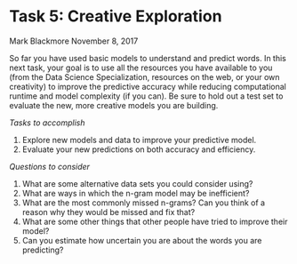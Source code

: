 Task 5: Creative Exploration
================
Mark Blackmore
November 8, 2017

So far you have used basic models to understand and predict words. In this next task, your goal is to use all the resources you have available to you (from the Data Science Specialization, resources on the web, or your own creativity) to improve the predictive accuracy while reducing computational runtime and model complexity (if you can). Be sure to hold out a test set to evaluate the new, more creative models you are building.

*Tasks to accomplish*

1.  Explore new models and data to improve your predictive model.
2.  Evaluate your new predictions on both accuracy and efficiency.

*Questions to consider*

1.  What are some alternative data sets you could consider using?
2.  What are ways in which the n-gram model may be inefficient?
3.  What are the most commonly missed n-grams? Can you think of a reason why they would be missed and fix that?
4.  What are some other things that other people have tried to improve their model?
5.  Can you estimate how uncertain you are about the words you are predicting?
